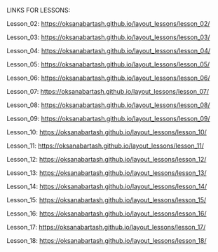 LINKS FOR LESSONS:

Lesson_02:  https://oksanabartash.github.io/layout_lessons/lesson_02/

Lesson_03: https://oksanabartash.github.io/layout_lessons/lesson_03/

Lesson_04: https://oksanabartash.github.io/layout_lessons/lesson_04/

Lesson_05: https://oksanabartash.github.io/layout_lessons/lesson_05/

Lesson_06: https://oksanabartash.github.io/layout_lessons/lesson_06/

Lesson_07: https://oksanabartash.github.io/layout_lessons/lesson_07/

Lesson_08: https://oksanabartash.github.io/layout_lessons/lesson_08/

Lesson_09: https://oksanabartash.github.io/layout_lessons/lesson_09/

Lesson_10: https://oksanabartash.github.io/layout_lessons/lesson_10/

Lesson_11: https://oksanabartash.github.io/layout_lessons/lesson_11/

Lesson_12: https://oksanabartash.github.io/layout_lessons/lesson_12/

Lesson_13: https://oksanabartash.github.io/layout_lessons/lesson_13/

Lesson_14: https://oksanabartash.github.io/layout_lessons/lesson_14/

Lesson_15: https://oksanabartash.github.io/layout_lessons/lesson_15/

Lesson_16: https://oksanabartash.github.io/layout_lessons/lesson_16/

Lesson_17: https://oksanabartash.github.io/layout_lessons/lesson_17/

Lesson_18: https://oksanabartash.github.io/layout_lessons/lesson_18/